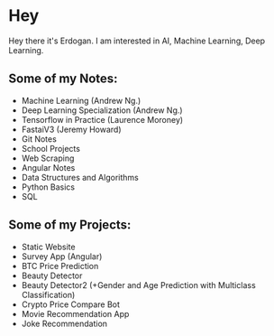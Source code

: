 # Hey
Hey there it's Erdogan. I am interested in AI, Machine Learning, Deep Learning.

## Some of my Notes:
- Machine Learning (Andrew Ng.)
- Deep Learning Specialization (Andrew Ng.)
- Tensorflow in Practice (Laurence Moroney)
- FastaiV3 (Jeremy Howard)
- Git Notes
- School Projects
- Web Scraping
- Angular Notes
- Data Structures and Algorithms
- Python Basics
- SQL

## Some of my Projects:
- Static Website
- Survey App (Angular)
- BTC Price Prediction
- Beauty Detector
- Beauty Detector2 (+Gender and Age Prediction with Multiclass Classification)
- Crypto Price Compare Bot
- Movie Recommendation App
- Joke Recommendation

